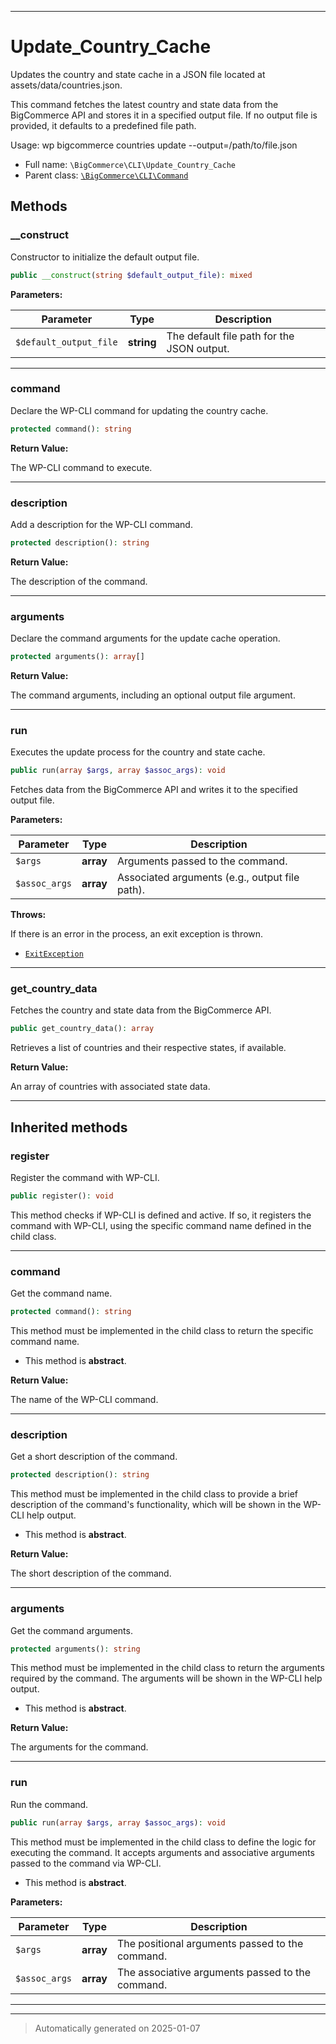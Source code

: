 ***

# Update_Country_Cache

Updates the country and state cache in a JSON file located at assets/data/countries.json.

This command fetches the latest country and state data from the BigCommerce API and stores it in a specified output file.
If no output file is provided, it defaults to a predefined file path.

Usage: wp bigcommerce countries update --output=/path/to/file.json

* Full name: `\BigCommerce\CLI\Update_Country_Cache`
* Parent class: [`\BigCommerce\CLI\Command`](./classes/BigCommerce/CLI/Command.md)




## Methods


### __construct

Constructor to initialize the default output file.

```php
public __construct(string $default_output_file): mixed
```








**Parameters:**

| Parameter | Type | Description |
|-----------|------|-------------|
| `$default_output_file` | **string** | The default file path for the JSON output. |





***

### command

Declare the WP-CLI command for updating the country cache.

```php
protected command(): string
```









**Return Value:**

The WP-CLI command to execute.




***

### description

Add a description for the WP-CLI command.

```php
protected description(): string
```









**Return Value:**

The description of the command.




***

### arguments

Declare the command arguments for the update cache operation.

```php
protected arguments(): array[]
```









**Return Value:**

The command arguments, including an optional output file argument.




***

### run

Executes the update process for the country and state cache.

```php
public run(array $args, array $assoc_args): void
```

Fetches data from the BigCommerce API and writes it to the specified output file.






**Parameters:**

| Parameter | Type | Description |
|-----------|------|-------------|
| `$args` | **array** | Arguments passed to the command. |
| `$assoc_args` | **array** | Associated arguments (e.g., output file path). |




**Throws:**
<p>If there is an error in the process, an exit exception is thrown.</p>

- [`ExitException`](./classes/WP_CLI/ExitException.md)



***

### get_country_data

Fetches the country and state data from the BigCommerce API.

```php
public get_country_data(): array
```

Retrieves a list of countries and their respective states, if available.







**Return Value:**

An array of countries with associated state data.




***


## Inherited methods


### register

Register the command with WP-CLI.

```php
public register(): void
```

This method checks if WP-CLI is defined and active. If so, it registers the command
with WP-CLI, using the specific command name defined in the child class.










***

### command

Get the command name.

```php
protected command(): string
```

This method must be implemented in the child class to return the specific command name.


* This method is **abstract**.




**Return Value:**

The name of the WP-CLI command.




***

### description

Get a short description of the command.

```php
protected description(): string
```

This method must be implemented in the child class to provide a brief description
of the command's functionality, which will be shown in the WP-CLI help output.


* This method is **abstract**.




**Return Value:**

The short description of the command.




***

### arguments

Get the command arguments.

```php
protected arguments(): string
```

This method must be implemented in the child class to return the arguments
required by the command. The arguments will be shown in the WP-CLI help output.


* This method is **abstract**.




**Return Value:**

The arguments for the command.




***

### run

Run the command.

```php
public run(array $args, array $assoc_args): void
```

This method must be implemented in the child class to define the logic
for executing the command. It accepts arguments and associative arguments
passed to the command via WP-CLI.


* This method is **abstract**.



**Parameters:**

| Parameter | Type | Description |
|-----------|------|-------------|
| `$args` | **array** | The positional arguments passed to the command. |
| `$assoc_args` | **array** | The associative arguments passed to the command. |





***


***
> Automatically generated on 2025-01-07
